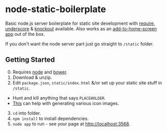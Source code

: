 # node-static-boilerplate
Basic node.js server boilerplate for static site development with [require](http://www.requirejs.org), [underscore](http://underscorejs.org/) & [knockout](http://knockoutjs.com/) available. Also works as an [add-to-home-screen app](http://blog.forecast.io/its-not-a-web-app-its-an-app-you-install-from-the-web/) out of the box.

If you don't want the node server part just go straight to `/static` folder.

## Getting Started
0. Requires [node](https://nodejs.org/) and [bower](http://bower.io/).
1. Download & unzip.
2. Edit `package.json`, `static/index.html` &/or set up your static site stuff in `/static`. 
  - Hunt and kill anything that says `PLACEHOLDER`.
  - [This](http://www.favicon-generator.org/) can help with generating various icon images.
3. `cd` into folder.
4. `npm install` to install dependencies.
5. `node app` to run - see your page at <http://localhost:3568>.
